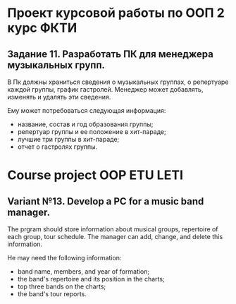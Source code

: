 # Проект курсовой работы по ООП 2 курс ФКТИ

## Задание 11. Разработать ПК для менеджера музыкальных групп. ## 

В Пк должны храниться сведения о музыкальных группах, о репертуаре каждой
группы, график гастролей. Менеджер может добавлять, изменять и удалять эти сведения.  

Ему может потребоваться следующая информация:
+ название, состав и год образования группы;
+ репертуар группы и ее положение в хит-параде;
+ лучшие три группы в хит-параде;
+ отчет о гастролях группы.
  
# Course project OOP ETU LETI
## Variant №13. Develop a PC for a music band manager. ## 

The prgram should store information about musical groups, repertoire of each group, tour schedule.
The manager can add, change, and delete this information.  

He may need the following information:
+ band name, members, and year of formation;
+ the band's repertoire and its position in the charts;
+ top three bands on the charts;
+ the band's tour reports.
